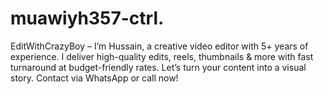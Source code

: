 # muawiyh357-ctrl.
EditWithCrazyBoy – I’m Hussain, a creative video editor with 5+ years of experience. I deliver high-quality edits, reels, thumbnails &amp; more with fast turnaround at budget-friendly rates. Let’s turn your content into a visual story. Contact via WhatsApp or call now!
